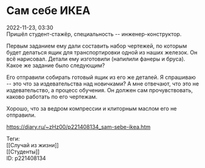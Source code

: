 Сам себе ИКЕА
==============

   
 2022-11-23, 03:30   
  Пришёл студент-стажёр, специальность -- инженер-конструктор.   
   
 Первым заданием ему дали составить набор чертежей, по которым будет делаться ящик для транспортировки одной из наших железок. Он всё нарисовал. Детали ему изготовили (напилили фанеры и бруса). Какое же задание было следующим?   
   
 Его отправили собирать готовый ящик из его же деталей. Я спрашиваю -- это что за издевательства над новичками? А мне отвечают, что это не издевательство, а процесс обучения. Он должен сам прочувствовать, каково работать по его чертежам.   
   
 Хорошо, что за ведром компрессии и клиторным маслом его не отправили.   
    
 <https://diary.ru/~zHz00/p221408134_sam-sebe-ikea.htm>   
   
 Теги:   
 [[Случай из жизни]]   
 [[Студенты]]   
 ID: p221408134
